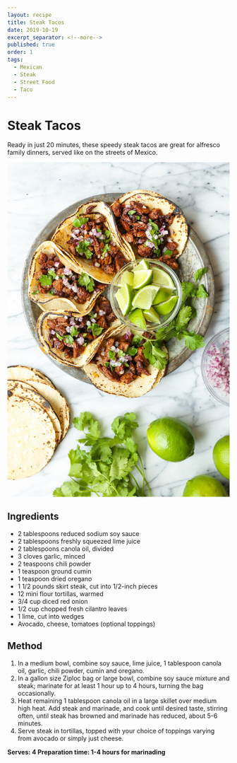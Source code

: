 ```yaml
---
layout: recipe
title: Steak Tacos
date: 2019-10-19
excerpt_separator: <!--more-->
published: true
order: 1
tags:
  - Mexican
  - Steak
  - Street Food
  - Taco
---
```

# Steak Tacos

Ready in just 20 minutes, these speedy steak tacos are great for alfresco family dinners, served like on the streets of Mexico.

<!--more-->
[![Steak Taco](/_uploads/steaktaco.jpg)](/_uploads/steaktaco.jpg)

## Ingredients

- 2 tablespoons reduced sodium soy sauce
- 2 tablespoons freshly squeezed lime juice
- 2 tablespoons canola oil, divided
- 3 cloves garlic, minced
- 2 teaspoons chili powder
- 1 teaspoon ground cumin
- 1 teaspoon dried oregano
- 1 1/2 pounds skirt steak, cut into 1/2-inch pieces
- 12 mini flour tortillas, warmed
- 3/4 cup diced red onion
- 1/2 cup chopped fresh cilantro leaves
- 1 lime, cut into wedges
- Avocado, cheese, tomatoes (optional toppings)

## Method

1. In a medium bowl, combine soy sauce, lime juice, 1 tablespoon canola oil, garlic, chili powder, cumin and oregano.
2. In a gallon size Ziploc bag or large bowl, combine soy sauce mixture and steak; marinate for at least 1 hour up to 4 hours, turning the bag occasionally.
3. Heat remaining 1 tablespoon canola oil in a large skillet over medium high heat. Add steak and marinade, and cook until desired taste, stirring often, until steak has browned and marinade has reduced, about 5-6 minutes.
4. Serve steak in tortillas, topped with your choice of toppings varying from avocado or simply just cheese.


**Serves: 4
Preparation time: 1-4 hours for marinading**
